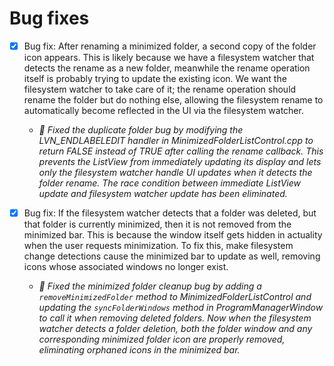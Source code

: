 # Bug fixes
- [x] Bug fix: After renaming a minimized folder, a second copy of the folder icon appears. This is likely because we have a filesystem watcher that detects the rename as a new folder, meanwhile the rename operation itself is probably trying to update the existing icon. We want the filesystem watcher to take care of it; the rename operation should rename the folder but do nothing else, allowing the filesystem rename to automatically become reflected in the UI via the filesystem watcher.
    - *🤖 Fixed the duplicate folder bug by modifying the LVN_ENDLABELEDIT handler in MinimizedFolderListControl.cpp to return FALSE instead of TRUE after calling the rename callback. This prevents the ListView from immediately updating its display and lets only the filesystem watcher handle UI updates when it detects the folder rename. The race condition between immediate ListView update and filesystem watcher update has been eliminated.*

- [x] Bug fix: If the filesystem watcher detects that a folder was deleted, but that folder is currently minimized, then it is not removed from the minimized bar. This is because the window itself gets hidden in actuality when the user requests minimization. To fix this, make filesystem change detections cause the minimized bar to update as well, removing icons whose associated windows no longer exist.
    - *🤖 Fixed the minimized folder cleanup bug by adding a `removeMinimizedFolder` method to MinimizedFolderListControl and updating the `syncFolderWindows` method in ProgramManagerWindow to call it when removing deleted folders. Now when the filesystem watcher detects a folder deletion, both the folder window and any corresponding minimized folder icon are properly removed, eliminating orphaned icons in the minimized bar.*
